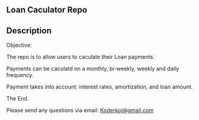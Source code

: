 ## Loan Caculator Repo

## Description


Objective: 

The repo is to allow users to caculate their Loan payments. 

Payments can be caculatd on a monthly, bi-weekly, weekly and daily frequency. 

Payment takes into account: interest rates, amortization, and loan amount. 

The End. 


Please send any questions via email: Koderkoj@gmail.com